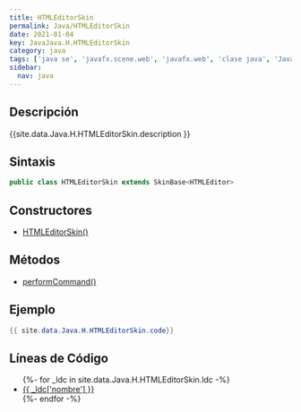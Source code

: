```yaml
---
title: HTMLEditorSkin
permalink: Java/HTMLEditorSkin
date: 2021-01-04
key: JavaJava.H.HTMLEditorSkin
category: java
tags: ['java se', 'javafx.scene.web', 'javafx.web', 'clase java', 'Java 9']
sidebar: 
  nav: java
---
```


## Descripción
{{site.data.Java.H.HTMLEditorSkin.description }}

## Sintaxis
~~~java
public class HTMLEditorSkin extends SkinBase<HTMLEditor>
~~~

## Constructores
* [HTMLEditorSkin()](/Java/HTMLEditorSkin/HTMLEditorSkin/)

## Métodos
* [performCommand()](/Java/HTMLEditorSkin/performCommand)

## Ejemplo
~~~java
{{ site.data.Java.H.HTMLEditorSkin.code}}
~~~

## Líneas de Código
<ul>
{%- for _ldc in site.data.Java.H.HTMLEditorSkin.ldc -%}
   <li>
       <a href="{{_ldc['url'] }}">{{ _ldc['nombre'] }}</a>
   </li>
{%- endfor -%}
</ul>
